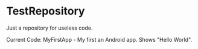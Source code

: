 TestRepository
==============

Just a repository for useless code.

Current Code:
MyFirstApp - My first an Android app. Shows "Hello World". 
